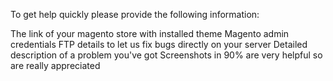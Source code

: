 To get help quickly please provide the following information:

The link of your magento store with installed theme
Magento admin credentials
FTP details to let us fix bugs directly on your server
Detailed description of a problem you've got
Screenshots in 90% are very helpful so are really appreciated
